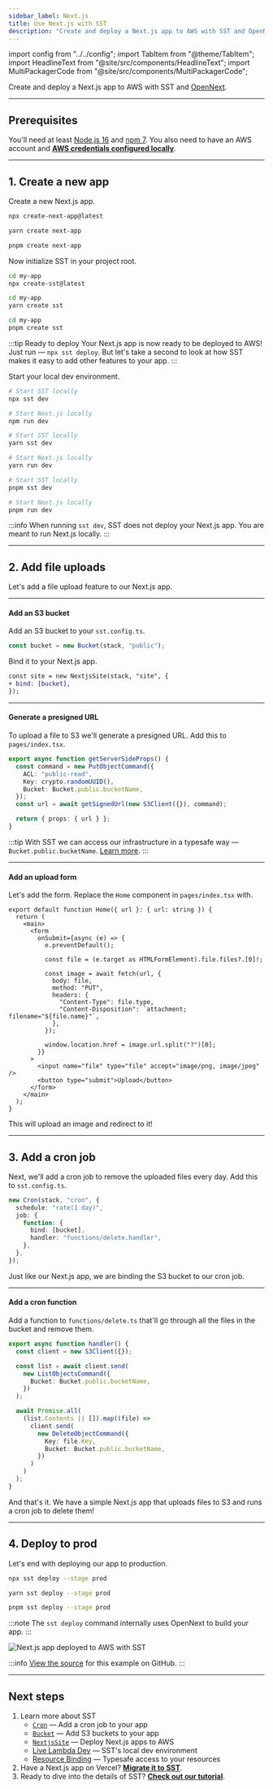 ```yaml
---
sidebar_label: Next.js
title: Use Next.js with SST
description: "Create and deploy a Next.js app to AWS with SST and OpenNext."
---
```


import config from "../../config";
import TabItem from "@theme/TabItem";
import HeadlineText from "@site/src/components/HeadlineText";
import MultiPackagerCode from "@site/src/components/MultiPackagerCode";

<HeadlineText>

Create and deploy a Next.js app to AWS with SST and [OpenNext](https://open-next.js.org).

</HeadlineText>

---

## Prerequisites

You'll need at least [Node.js 16](https://nodejs.org/) and [npm 7](https://www.npmjs.com/). You also need to have an AWS account and [**AWS credentials configured locally**](advanced/iam-credentials.md#loading-from-a-file).

---

## 1. Create a new app

Create a new Next.js app.

<MultiPackagerCode>
<TabItem value="npm">

```bash
npx create-next-app@latest
```

</TabItem>
<TabItem value="yarn">

```bash
yarn create next-app
```

</TabItem>
<TabItem value="pnpm">

```bash
pnpm create next-app
```

</TabItem>
</MultiPackagerCode>

Now initialize SST in your project root.

<MultiPackagerCode>
<TabItem value="npm">

```bash
cd my-app
npx create-sst@latest
```

</TabItem>
<TabItem value="yarn">

```bash
cd my-app
yarn create sst
```

</TabItem>
<TabItem value="pnpm">

```bash
cd my-app
pnpm create sst
```

</TabItem>
</MultiPackagerCode>

:::tip Ready to deploy
Your Next.js app is now ready to be deployed to AWS! Just run — `npx sst deploy`. But let's take a second to look at how SST makes it easy to add other features to your app.
:::

Start your local dev environment.

<MultiPackagerCode>
<TabItem value="npm">

```bash
# Start SST locally
npx sst dev

# Start Next.js locally
npm run dev
```

</TabItem>
<TabItem value="yarn">

```bash
# Start SST locally
yarn sst dev

# Start Next.js locally
yarn run dev
```

</TabItem>
<TabItem value="pnpm">

```bash
# Start SST locally
pnpm sst dev

# Start Next.js locally
pnpm run dev
```

</TabItem>
</MultiPackagerCode>

:::info
When running `sst dev`, SST does not deploy your Next.js app. You are meant to run Next.js locally.
:::

---

## 2. Add file uploads

Let's add a file upload feature to our Next.js app.

---

#### Add an S3 bucket

Add an S3 bucket to your `sst.config.ts`.

```ts title="sst.config.ts"
const bucket = new Bucket(stack, "public");
```

Bind it to your Next.js app.

```diff title="sst.config.ts"
const site = new NextjsSite(stack, "site", {
+ bind: [bucket],
});
```

---

#### Generate a presigned URL

To upload a file to S3 we'll generate a presigned URL. Add this to `pages/index.tsx`.

```ts title="pages/index.tsx" {5}
export async function getServerSideProps() {
  const command = new PutObjectCommand({
    ACL: "public-read",
    Key: crypto.randomUUID(),
    Bucket: Bucket.public.bucketName,
  });
  const url = await getSignedUrl(new S3Client({}), command);

  return { props: { url } };
}
```

:::tip
With SST we can access our infrastructure in a typesafe way — `Bucket.public.bucketName`. [Learn more](resource-binding.md).
:::

---

#### Add an upload form

Let's add the form. Replace the `Home` component in `pages/index.tsx` with.

```tsx title="pages/index.tsx"
export default function Home({ url }: { url: string }) {
  return (
    <main>
      <form
        onSubmit={async (e) => {
          e.preventDefault();

          const file = (e.target as HTMLFormElement).file.files?.[0]!;

          const image = await fetch(url, {
            body: file,
            method: "PUT",
            headers: {
              "Content-Type": file.type,
              "Content-Disposition": `attachment; filename="${file.name}"`,
            },
          });

          window.location.href = image.url.split("?")[0];
        }}
      >
        <input name="file" type="file" accept="image/png, image/jpeg" />
        <button type="submit">Upload</button>
      </form>
    </main>
  );
}
```

This will upload an image and redirect to it!

---

## 3. Add a cron job

Next, we'll add a cron job to remove the uploaded files every day. Add this to `sst.config.ts`.

```ts title="sst.config.ts" {5}
new Cron(stack, "cron", {
  schedule: "rate(1 day)",
  job: {
    function: {
      bind: [bucket],
      handler: "functions/delete.handler",
    },
  },
});
```

Just like our Next.js app, we are binding the S3 bucket to our cron job.

---

#### Add a cron function

Add a function to `functions/delete.ts` that'll go through all the files in the bucket and remove them.

```ts title="functions/delete.ts"
export async function handler() {
  const client = new S3Client({});

  const list = await client.send(
    new ListObjectsCommand({
      Bucket: Bucket.public.bucketName,
    })
  );

  await Promise.all(
    (list.Contents || []).map((file) =>
      client.send(
        new DeleteObjectCommand({
          Key: file.Key,
          Bucket: Bucket.public.bucketName,
        })
      )
    )
  );
}
```

And that's it. We have a simple Next.js app that uploads files to S3 and runs a cron job to delete them!

---

## 4. Deploy to prod

Let's end with deploying our app to production.

<MultiPackagerCode>
<TabItem value="npm">

```bash
npx sst deploy --stage prod
```

</TabItem>
<TabItem value="yarn">

```bash
yarn sst deploy --stage prod
```

</TabItem>
<TabItem value="pnpm">

```bash
pnpm sst deploy --stage prod
```

</TabItem>
</MultiPackagerCode>

:::note
The `sst deploy` command internally uses OpenNext to build your app.
:::

![Next.js app deployed to AWS with SST](/img/start/nextjs-app-deployed-to-aws-with-sst.png)

:::info
[View the source](https://github.com/serverless-stack/sst/tree/master/examples/quickstart-nextjs) for this example on GitHub.
:::

---

## Next steps

1. Learn more about SST
   - [`Cron`](../constructs/Cron.md) — Add a cron job to your app
   - [`Bucket`](../constructs/Bucket.md) — Add S3 buckets to your app
   - [`NextjsSite`](../constructs/NextjsSite.md) — Deploy Next.js apps to AWS
   - [Live Lambda Dev](../live-lambda-development.md) — SST's local dev environment
   - [Resource Binding](../resource-binding.md) — Typesafe access to your resources
2. Have a Next.js app on Vercel? [**Migrate it to SST**](../migrating/vercel.md).
3. Ready to dive into the details of SST? [**Check out our tutorial**](../learn/index.md).
